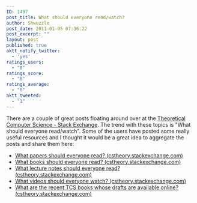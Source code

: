 ```yaml
---
ID: 1497
post_title: What should everyone read/watch?
author: Shwuzzle
post_date: 2011-01-05 07:36:22
post_excerpt: ""
layout: post
published: true
aktt_notify_twitter:
  - 'yes'
ratings_users:
  - "0"
ratings_score:
  - "0"
ratings_average:
  - "0"
aktt_tweeted:
  - "1"
---
```

There are a couple of great posts floating around over at the <a href="http://cstheory.stackexchange.com">Theoretical Computer Science - Stack Exchange</a>. The trend with these topics is "What should everyone read/watch". Some of the users have posted some really useful resources and I thought it would be a great idea to aggregate the posts and share them here:
<ul>
	<li><a href="http://cstheory.stackexchange.com/q/1168/873">What papers should everyone read? (cstheory.stackexchange.com)</a></li>
	<li><a href="http://cstheory.stackexchange.com/q/3253/873">What books should everyone read? (cstheory.stackexchange.com)</a></li>
	<li><a href="http://cstheory.stackexchange.com/questions/4074/what-lecture-notes-should-everyone-read">What lecture notes should everyone read? (cstheory.stackexchange.com)</a></li>
	<li><a href="http://cstheory.stackexchange.com/q/1198/873">What videos should everyone watch? (cstheory.stackexchange.com)</a></li>
	<li><a href="http://cstheory.stackexchange.com/q/3540/873">What are the recent TCS books whose drafts are available online? (cstheory.stackexchange.com)</a></li>
</ul>
